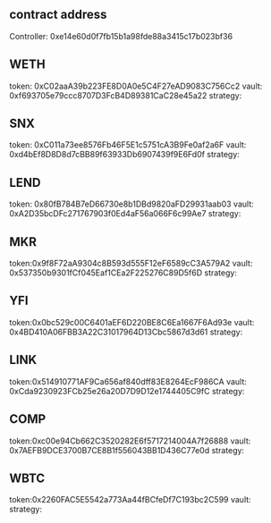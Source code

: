 ## contract address

Controller: 0xe14e60d0f7fb15b1a98fde88a3415c17b023bf36

## WETH

token: 0xC02aaA39b223FE8D0A0e5C4F27eAD9083C756Cc2
vault: 0xf693705e79ccc8707D3FcB4D89381CaC28e45a22
strategy:

## SNX

token: 0xC011a73ee8576Fb46F5E1c5751cA3B9Fe0af2a6F
vault: 0xd4bEf8D8D8d7cBB89f63933Db6907439f9E6Fd0f
strategy:

## LEND

token: 0x80fB784B7eD66730e8b1DBd9820aFD29931aab03
vault: 0xA2D35bcDFc271767903f0Ed4aF56a066F6c99Ae7
strategy:

## MKR 

token:0x9f8F72aA9304c8B593d555F12eF6589cC3A579A2
vault: 0x537350b9301fCf045Eaf1CEa2F225276C89D5f6D
strategy:

## YFI

token:0x0bc529c00C6401aEF6D220BE8C6Ea1667F6Ad93e
vault: 0x4BD410A06FBB3A22C31017964D13Cbc5867d3d61
strategy:

## LINK

token:0x514910771AF9Ca656af840dff83E8264EcF986CA
vault: 0xCda9230923FCb25e26a20D7D9D12e1744405C9fC
strategy:

## COMP

token:0xc00e94Cb662C3520282E6f5717214004A7f26888
vault: 0x7AEFB9DCE3700B7CE8B1f556043BB1D436C77e0d
strategy:

## WBTC

token:0x2260FAC5E5542a773Aa44fBCfeDf7C193bc2C599
vault:  
strategy: